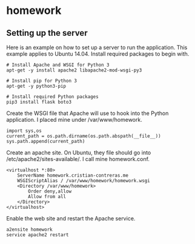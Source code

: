 # homework
## Setting up the server
Here is an example on how to set up a server to run the application.
This example applies to Ubuntu 14.04.
Install required packages to begin with.
```
# Install Apache and WSGI for Python 3
apt-get -y install apache2 libapache2-mod-wsgi-py3

# Install pip for Python 3
apt-get -y python3-pip

# Install required Python packages
pip3 install flask boto3
```
Create the WSGI file that Apache will use to hook into the Python application.
I placed mine under /var/www/homework.
```
import sys,os
current_path = os.path.dirname(os.path.abspath(__file__))
sys.path.append(current_path)
```
Create an apache site. On Ubuntu, they file should go into /etc/apache2/sites-available/. I call mine homework.conf.
```
<virtualhost *:80>
    ServerName homework.cristian-contreras.me
    WSGIScriptAlias / /var/www/homework/homework.wsgi
    <Directory /var/www/homework>
        Order deny,allow
        Allow from all
    </Directory>
</virtualhost>
```
Enable the web site and restart the Apache service.
```
a2ensite homework
service apache2 restart
```
